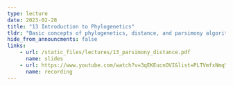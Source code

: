 ```yaml
---
type: lecture
date: 2023-02-28
title: "13 Introduction to Phylogenetics"
tldr: "Basic concepts of phylogenetics, distance, and parsimony algorithms."
hide_from_announcments: false
links: 
    - url: /static_files/lectures/13_parsimony_distance.pdf 
      name: slides
    - url: https://www.youtube.com/watch?v=3qEKEucnOVI&list=PLTVmfxNmqYppWCxW5EqDB3clnE5l4foaz&index=13
      name: recording
---
```

